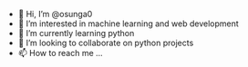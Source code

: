 - 👋 Hi, I’m @osunga0
- 👀 I’m interested in machine learning and web development
- 🌱 I’m currently learning python
- 💞️ I’m looking to collaborate on python projects
- 📫 How to reach me ...

<!---
osunga0/osunga0 is a ✨ special ✨ repository because its `README.md` (this file) appears on your GitHub profile.
You can click the Preview link to take a look at your changes.
--->
